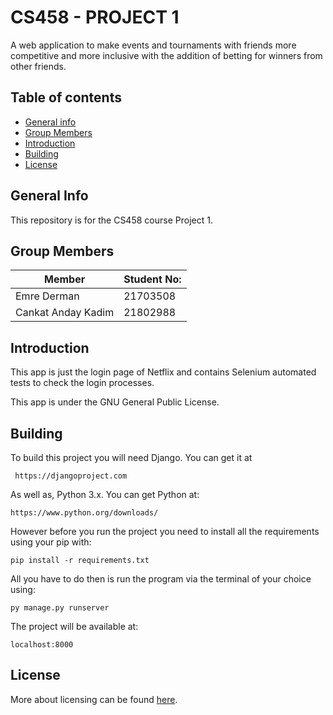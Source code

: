 # CS458 - PROJECT 1
A web application to make events and tournaments with friends more competitive and more inclusive with the addition of betting for winners from other friends.

## Table of contents
* [General info](#general-info)
* [Group Members](#group-members)
* [Introduction](#introduction)
* [Building](#Building)
* [License](#license)

## General Info
This repository is for the CS458 course Project 1.

## Group Members

| Member | Student No:|
| ----------- | ----------- |
|Emre Derman	| 21703508 |
|Cankat Anday Kadim | 21802988|

## Introduction
This app is just the login page of Netflix and contains Selenium automated tests to check the login processes. 

This app is under the GNU General Public License.

## Building

To build this project you will need Django. You can get it at
 
     https://djangoproject.com

As well as, Python 3.x. You can get Python at:

    https://www.python.org/downloads/
    

However before you run the project you need to install all the requirements using your pip with:

    pip install -r requirements.txt

All you have to do then is run the program via the terminal of your choice using:

    py manage.py runserver
    
The project will be available at:

    localhost:8000

## License
More about licensing can be found [here](LICENSE).
